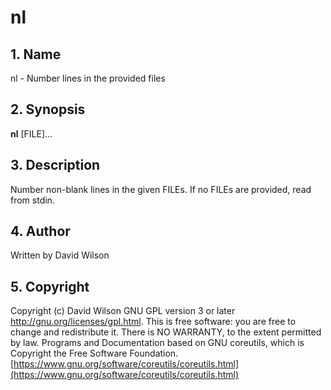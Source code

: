 # nl

## 1. Name

nl - Number lines in the provided files

## 2. Synopsis

**nl** \[FILE\]...

## 3. Description

Number non-blank lines in the given FILEs. If no FILEs are provided,
read from stdin.

## 4. Author

Written by David Wilson

## 5. Copyright

Copyright \(c\) David Wilson   GNU GPL version 3 or later
<http://gnu.org/licenses/gpl.html>. This is free software: you are free
to change and redistribute it.  There is NO WARRANTY, to the extent
permitted by law.   Programs and Documentation based on GNU coreutils,
which is Copyright the Free Software Foundation.
[https://www.gnu.org/software/coreutils/coreutils.html](https://www.gnu.org/software/coreutils/coreutils.html)
